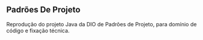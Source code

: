## Padrões De Projeto
Reprodução do projeto Java da DIO de Padrões de Projeto, para domínio de código e fixação técnica.
